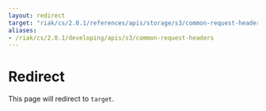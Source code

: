 ```yaml
---
layout: redirect
target: "riak/cs/2.0.1/references/apis/storage/s3/common-request-headers"
aliases:
- /riak/cs/2.0.1/developing/apis/s3/common-request-headers
---
```


# Redirect

This page will redirect to `target`.
